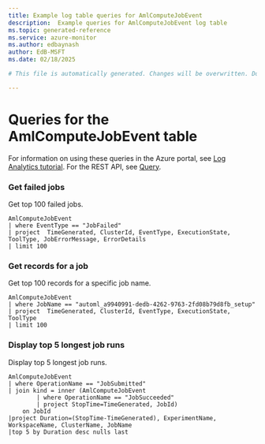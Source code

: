 ```yaml
---
title: Example log table queries for AmlComputeJobEvent
description:  Example queries for AmlComputeJobEvent log table
ms.topic: generated-reference
ms.service: azure-monitor
ms.author: edbaynash
author: EdB-MSFT
ms.date: 02/18/2025

# This file is automatically generated. Changes will be overwritten. Do not change this file directly. 

---
```


# Queries for the AmlComputeJobEvent table

For information on using these queries in the Azure portal, see [Log Analytics tutorial](/azure/azure-monitor/logs/log-analytics-tutorial). For the REST API, see [Query](/rest/api/loganalytics/query).


### Get failed jobs  


Get top 100 failed jobs.  

```query
AmlComputeJobEvent
| where EventType == "JobFailed"
| project  TimeGenerated, ClusterId, EventType, ExecutionState, ToolType, JobErrorMessage, ErrorDetails
| limit 100
```



### Get records for a job  


Get top 100 records for a specific job name.  

```query
AmlComputeJobEvent
| where JobName == "automl_a9940991-dedb-4262-9763-2fd08b79d8fb_setup"
| project  TimeGenerated, ClusterId, EventType, ExecutionState, ToolType
| limit 100
```



### Display top 5 longest job runs  


Display top 5 longest job runs.  

```query
AmlComputeJobEvent
| where OperationName == "JobSubmitted"
| join kind = inner (AmlComputeJobEvent
        | where OperationName == "JobSucceeded"
        | project StopTime=TimeGenerated, JobId)
    on JobId 
|project Duration=(StopTime-TimeGenerated), ExperimentName, WorkspaceName, ClusterName, JobName
|top 5 by Duration desc nulls last
```

